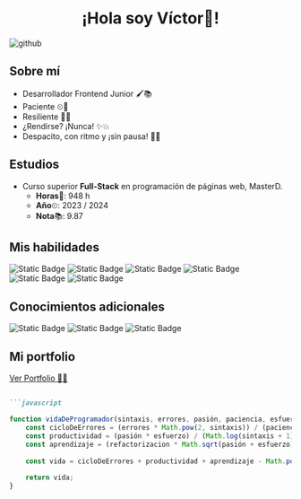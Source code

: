 <h1 align="center">¡Hola soy Víctor👋!</h1>

![github](https://github.com/user-attachments/assets/9f34d2cc-9447-499d-991b-cc88d253b1e4)

## Sobre mí
- Desarrollador Frontend Junior 🖌📚
- Paciente ⏲💨
- Resiliente 💪💯
- ¿Rendirse? ¡Nunca! ✨💥
- Despacito, con ritmo y ¡sin pausa! 🐢👣




## Estudios
- Curso superior **Full-Stack** en programación de páginas web, MasterD.
    - **Horas**👣: 948 h
    - **Año**⏲: 2023 / 2024
    - **Nota**📚: 9.87


## Mis habilidades
![Static Badge](https://img.shields.io/badge/Typescript-blue) ![Static Badge](https://img.shields.io/badge/Javascript-yellow)
 ![Static Badge](https://img.shields.io/badge/HTML-red) ![Static Badge](https://img.shields.io/badge/CSS-blue) ![Static Badge](https://img.shields.io/badge/React-%23018FA3) ![Static Badge](https://img.shields.io/badge/Git-orange)

## Conocimientos adicionales
![Static Badge](https://img.shields.io/badge/PHP-purple)
![Static Badge](https://img.shields.io/badge/SQL-yellow)
![Static Badge](https://img.shields.io/badge/Apache-orange)

## Mi portfolio
[Ver Portfolio 💪💯](https://github.com/Tortoise-code-Z/portfolio)

##  
```markdown
```javascript

function vidaDeProgramador(sintaxis, errores, pasión, paciencia, esfuerzo, refactorizacion) {
    const cicloDeErrores = (errores * Math.pow(2, sintaxis)) / (paciencia + 1);
    const productividad = (pasión * esfuerzo) / (Math.log(sintaxis + 1) + refactorizacion);
    const aprendizaje = (refactorizacion * Math.sqrt(pasión + esfuerzo)) * Math.exp(sintaxis / 10);
    
    const vida = cicloDeErrores + productividad + aprendizaje - Math.pow(paciencia, 2) + (errores * 5);
    
    return vida;
}
````
